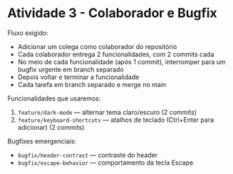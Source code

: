 # Atividade 3 - Colaborador e Bugfix

Fluxo exigido:
- Adicionar um colega como colaborador do repositório
- Cada colaborador entrega 2 funcionalidades, com 2 commits cada
- No meio de cada funcionalidade (após 1 commit), interromper para um bugfix urgente em branch separado
- Depois voltar e terminar a funcionalidade
- Cada tarefa em branch separado e merge no main

Funcionalidades que usaremos:
1. `feature/dark-mode` — alternar tema claro/escuro (2 commits)
2. `feature/keyboard-shortcuts` — atalhos de teclado (Ctrl+Enter para adicionar) (2 commits)

Bugfixes emergenciais:
- `bugfix/header-contrast` — contraste do header
- `bugfix/escape-behavior` — comportamento da tecla Escape

